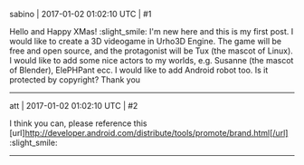 sabino | 2017-01-02 01:02:10 UTC | #1

Hello and Happy XMas! :slight_smile:
I'm new here and this is my first post. I would like to create a 3D videogame in Urho3D Engine. The game will be free and open source, and the protagonist will be Tux (the mascot of Linux). I would like to add some nice actors to my worlds, e.g. Susanne (the mascot of Blender), ElePHPant ecc.
I would like to add Android robot too. Is it protected by copyright?
Thank you

-------------------------

att | 2017-01-02 01:02:10 UTC | #2

I think you can, please reference this
[url]http://developer.android.com/distribute/tools/promote/brand.html[/url]
 :slight_smile:

-------------------------

